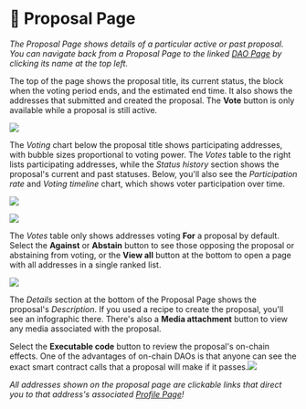 # 💭 Proposal Page

_The Proposal Page shows details of a particular active or past proposal. You can navigate back from a Proposal Page to the linked_ [_DAO Page_](https://help.tally.xyz/article/22-dao-page) _by clicking its name at the top left._

The top of the page shows the proposal title, its current status, the block when the voting period ends, and the estimated end time. It also shows the addresses that submitted and created the proposal. The **Vote** button is only available while a proposal is still active.

![](https://p434.p1.n0.cdn.getcloudapp.com/items/BluGnKR4/5ca3ef5f-3e13-4006-b1eb-e4a018dc4f96.jpg?v=340b5b36ac4ce6002350dff90343283f)

The _Voting_ chart below the proposal title shows participating addresses, with bubble sizes proportional to voting power. The _Votes_ table to the right lists participating addresses, while the _Status history_ section shows the proposal's current and past statuses. Below, you'll also see the _Participation rate_ and _Voting timeline_ chart, which shows voter participation over time.

![](https://p434.p1.n0.cdn.getcloudapp.com/items/nOuXqP0z/6a40a14d-870e-4ec4-825d-bafa3cdf1004.jpg?v=8013954eb537508d1bf9dab2f5895768)

![](https://p434.p1.n0.cdn.getcloudapp.com/items/QwunOAg6/32d7508f-9508-4ef7-852e-99839b97e279.jpg?v=36e91669e38a5b27ee1884b5ebf62a40)

The _Votes_ table only shows addresses voting **For** a proposal by default. Select the **Against** or **Abstain** button to see those opposing the proposal or abstaining from voting, or the **View all** button at the bottom to open a page with all addresses in a single ranked list.

![](https://p434.p1.n0.cdn.getcloudapp.com/items/jkuX9PzB/9d9954cc-30d9-4673-b3fa-63b5d44ee991.jpg?v=e5c18a6f502e2d63d1f4e11680bcdeca)

The _Details_ section at the bottom of the Proposal Page shows the proposal's _Description_. If you used a recipe to create the proposal, you'll see an infographic there. There's also a **Media attachment** button to view any media associated with the proposal.&#x20;

Select the **Executable code** button to review the proposal's on-chain effects. One of the advantages of on-chain DAOs is that anyone can see the exact smart contract calls that a proposal will make if it passes.![](https://p434.p1.n0.cdn.getcloudapp.com/items/YEuk7OlP/2f54322e-b634-473a-a51a-af92f960f2b3.jpg?v=5d62a300a419df1f0b35d6ff58980c19)

_All addresses shown on the proposal page are clickable links that direct you to that address's associated_ [_Profile Page_](https://help.tally.xyz/article/24-voter-page)_!_
